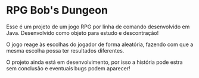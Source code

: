 # RPG Bob's Dungeon

Esse é um projeto de um jogo RPG por linha de comando desenvolvido em Java.
Desenvolvido como objeto para estudo e descontração!

O jogo reage às escolhas do jogador de forma aleatória, fazendo com que a mesma escolha possa ter resultados diferentes.

O projeto ainda está em desenvolvimento, por isso a história pode estra sem conclusão e eventuais bugs podem aparecer! 

